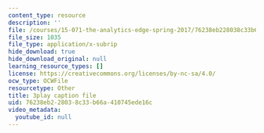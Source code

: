 ```yaml
---
content_type: resource
description: ''
file: /courses/15-071-the-analytics-edge-spring-2017/76238eb228038c33b66a410745ede16c_Sn-5Dwt_1qw.srt
file_size: 1035
file_type: application/x-subrip
hide_download: true
hide_download_original: null
learning_resource_types: []
license: https://creativecommons.org/licenses/by-nc-sa/4.0/
ocw_type: OCWFile
resourcetype: Other
title: 3play caption file
uid: 76238eb2-2803-8c33-b66a-410745ede16c
video_metadata:
  youtube_id: null
---
```

